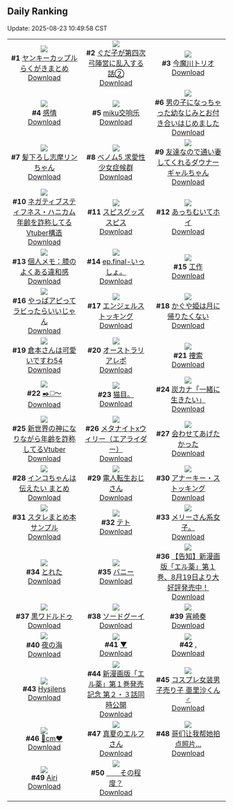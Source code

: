 ## Daily Ranking
Update: 2025-08-23 10:49:58 CST

|      |      |      |
| :----: | :----: | :----: |
| ![](https://i.pixiv.re/c/240x480/img-master/img/2025/08/21/00/03/15/134130823_p0_master1200.jpg)<br>**#1** [ヤンキーカップルらくがきまとめ](https://www.pixiv.net/artworks/134130823)<br>[Download](https://i.pixiv.re/img-original/img/2025/08/21/00/03/15/134130823_p0.jpg) | ![](https://i.pixiv.re/c/240x480/img-master/img/2025/08/20/00/00/08/134093041_p0_master1200.jpg)<br>**#2** [ぐだ子が第四次弓陣営に乱入する話②](https://www.pixiv.net/artworks/134093041)<br>[Download](https://i.pixiv.re/img-original/img/2025/08/20/00/00/08/134093041_p0.jpg) | ![](https://i.pixiv.re/c/240x480/img-master/img/2025/08/20/00/00/17/134093127_p0_master1200.jpg)<br>**#3** [今魔川トリオ](https://www.pixiv.net/artworks/134093127)<br>[Download](https://i.pixiv.re/img-original/img/2025/08/20/00/00/17/134093127_p0.jpg) |
| ![](https://i.pixiv.re/c/240x480/img-master/img/2025/08/21/15/33/54/134149214_p0_master1200.jpg)<br>**#4** [感情](https://www.pixiv.net/artworks/134149214)<br>[Download](https://i.pixiv.re/img-original/img/2025/08/21/15/33/54/134149214_p0.jpg) | ![](https://i.pixiv.re/c/240x480/img-master/img/2025/08/21/11/37/38/134130843_p0_master1200.jpg)<br>**#5** [miku交响乐](https://www.pixiv.net/artworks/134130843)<br>[Download](https://i.pixiv.re/img-original/img/2025/08/21/11/37/38/134130843_p0.jpg) | ![](https://i.pixiv.re/c/240x480/img-master/img/2025/08/20/00/00/23/134093164_p0_master1200.jpg)<br>**#6** [男の子になっちゃった幼なじみとお付き合いはじめました](https://www.pixiv.net/artworks/134093164)<br>[Download](https://i.pixiv.re/img-original/img/2025/08/20/00/00/23/134093164_p0.jpg) |
| ![](https://i.pixiv.re/c/240x480/img-master/img/2025/08/20/00/02/12/134093447_p0_master1200.jpg)<br>**#7** [髪下ろし志摩リンちゃん](https://www.pixiv.net/artworks/134093447)<br>[Download](https://i.pixiv.re/img-original/img/2025/08/20/00/02/12/134093447_p0.png) | ![](https://i.pixiv.re/c/240x480/img-master/img/2025/08/21/18/15/59/134153412_p0_master1200.jpg)<br>**#8** [ベノム5 求愛性少女症候群](https://www.pixiv.net/artworks/134153412)<br>[Download](https://i.pixiv.re/img-original/img/2025/08/21/18/15/59/134153412_p0.jpg) | ![](https://i.pixiv.re/c/240x480/img-master/img/2025/08/20/11/00/02/134106206_p0_master1200.jpg)<br>**#9** [友達なので通い妻してくれるダウナーギャルちゃん](https://www.pixiv.net/artworks/134106206)<br>[Download](https://i.pixiv.re/img-original/img/2025/08/20/11/00/02/134106206_p0.png) |
| ![](https://i.pixiv.re/c/240x480/img-master/img/2025/08/20/21/14/21/134122829_p0_master1200.jpg)<br>**#10** [ネガティブスティフネス・ハニカム年齢を詐称してるVtuber構造](https://www.pixiv.net/artworks/134122829)<br>[Download](https://i.pixiv.re/img-original/img/2025/08/20/21/14/21/134122829_p0.png) | ![](https://i.pixiv.re/c/240x480/img-master/img/2025/08/20/20/16/05/134120333_p0_master1200.jpg)<br>**#11** [スピスグッズスピス](https://www.pixiv.net/artworks/134120333)<br>[Download](https://i.pixiv.re/img-original/img/2025/08/20/20/16/05/134120333_p0.png) | ![](https://i.pixiv.re/c/240x480/img-master/img/2025/08/21/00/00/40/134130485_p0_master1200.jpg)<br>**#12** [あっちむいてホイ](https://www.pixiv.net/artworks/134130485)<br>[Download](https://i.pixiv.re/img-original/img/2025/08/21/00/00/40/134130485_p0.jpg) |
| ![](https://i.pixiv.re/c/240x480/img-master/img/2025/08/21/06/00/06/134138691_p0_master1200.jpg)<br>**#13** [個人メモ：膝のよくある違和感](https://www.pixiv.net/artworks/134138691)<br>[Download](https://i.pixiv.re/img-original/img/2025/08/21/06/00/06/134138691_p0.jpg) | ![](https://i.pixiv.re/c/240x480/img-master/img/2025/08/20/20/51/40/134121658_p0_master1200.jpg)<br>**#14** [ep.final-いっしょ。](https://www.pixiv.net/artworks/134121658)<br>[Download](https://i.pixiv.re/img-original/img/2025/08/20/20/51/40/134121658_p0.jpg) | ![](https://i.pixiv.re/c/240x480/img-master/img/2025/08/21/12/06/00/134144991_p0_master1200.jpg)<br>**#15** [工作](https://www.pixiv.net/artworks/134144991)<br>[Download](https://i.pixiv.re/img-original/img/2025/08/21/12/06/00/134144991_p0.png) |
| ![](https://i.pixiv.re/c/240x480/img-master/img/2025/08/20/01/55/49/134097419_p0_master1200.jpg)<br>**#16** [やっぱアピってラビったらいいじゃん](https://www.pixiv.net/artworks/134097419)<br>[Download](https://i.pixiv.re/img-original/img/2025/08/20/01/55/49/134097419_p0.png) | ![](https://i.pixiv.re/c/240x480/img-master/img/2025/08/21/00/00/10/134130275_p0_master1200.jpg)<br>**#17** [エンジェルストッキング](https://www.pixiv.net/artworks/134130275)<br>[Download](https://i.pixiv.re/img-original/img/2025/08/21/00/00/10/134130275_p0.png) | ![](https://i.pixiv.re/c/240x480/img-master/img/2025/08/20/00/00/24/134093170_p0_master1200.jpg)<br>**#18** [かぐや姫は月に帰りたくない](https://www.pixiv.net/artworks/134093170)<br>[Download](https://i.pixiv.re/img-original/img/2025/08/20/00/00/24/134093170_p0.jpg) |
| ![](https://i.pixiv.re/c/240x480/img-master/img/2025/08/20/09/31/44/134104734_p0_master1200.jpg)<br>**#19** [倉本さんは可愛いですわ54](https://www.pixiv.net/artworks/134104734)<br>[Download](https://i.pixiv.re/img-original/img/2025/08/20/09/31/44/134104734_p0.jpg) | ![](https://i.pixiv.re/c/240x480/img-master/img/2025/08/21/02/00/04/134134731_p0_master1200.jpg)<br>**#20** [オーストラリアレポ](https://www.pixiv.net/artworks/134134731)<br>[Download](https://i.pixiv.re/img-original/img/2025/08/21/02/00/04/134134731_p0.jpg) | ![](https://i.pixiv.re/c/240x480/img-master/img/2025/08/20/18/20/46/134116148_p0_master1200.jpg)<br>**#21** [捜索](https://www.pixiv.net/artworks/134116148)<br>[Download](https://i.pixiv.re/img-original/img/2025/08/20/18/20/46/134116148_p0.png) |
| ![](https://i.pixiv.re/c/240x480/img-master/img/2025/08/20/23/04/29/134127932_p0_master1200.jpg)<br>**#22** [✒️◻️～](https://www.pixiv.net/artworks/134127932)<br>[Download](https://i.pixiv.re/img-original/img/2025/08/20/23/04/29/134127932_p0.png) | ![](https://i.pixiv.re/c/240x480/img-master/img/2025/08/20/19/26/50/134118368_p0_master1200.jpg)<br>**#23** [猫目。](https://www.pixiv.net/artworks/134118368)<br>[Download](https://i.pixiv.re/img-original/img/2025/08/20/19/26/50/134118368_p0.jpg) | ![](https://i.pixiv.re/c/240x480/img-master/img/2025/08/20/08/25/51/134103741_p0_master1200.jpg)<br>**#24** [炭カナ「一緒に生きたい」](https://www.pixiv.net/artworks/134103741)<br>[Download](https://i.pixiv.re/img-original/img/2025/08/20/08/25/51/134103741_p0.jpg) |
| ![](https://i.pixiv.re/c/240x480/img-master/img/2025/08/21/21/09/01/134160248_p0_master1200.jpg)<br>**#25** [新世界の神になりながら年齢を詐称してるVtuber](https://www.pixiv.net/artworks/134160248)<br>[Download](https://i.pixiv.re/img-original/img/2025/08/21/21/09/01/134160248_p0.png) | ![](https://i.pixiv.re/c/240x480/img-master/img/2025/08/20/00/49/38/134095477_p0_master1200.jpg)<br>**#26** [メタナイトxウィリー（エアライダー）](https://www.pixiv.net/artworks/134095477)<br>[Download](https://i.pixiv.re/img-original/img/2025/08/20/00/49/38/134095477_p0.jpg) | ![](https://i.pixiv.re/c/240x480/img-master/img/2025/08/20/02/00/04/134097538_p0_master1200.jpg)<br>**#27** [会わせてあげたかった](https://www.pixiv.net/artworks/134097538)<br>[Download](https://i.pixiv.re/img-original/img/2025/08/20/02/00/04/134097538_p0.jpg) |
| ![](https://i.pixiv.re/c/240x480/img-master/img/2025/08/21/12/06/34/134145006_p0_master1200.jpg)<br>**#28** [インコちゃんは伝えたい まとめ](https://www.pixiv.net/artworks/134145006)<br>[Download](https://i.pixiv.re/img-original/img/2025/08/21/12/06/34/134145006_p0.jpg) | ![](https://i.pixiv.re/c/240x480/img-master/img/2025/08/20/16/37/48/134113235_p0_master1200.jpg)<br>**#29** [電人転生おじさん](https://www.pixiv.net/artworks/134113235)<br>[Download](https://i.pixiv.re/img-original/img/2025/08/20/16/37/48/134113235_p0.jpg) | ![](https://i.pixiv.re/c/240x480/img-master/img/2025/08/20/20/06/15/134119970_p0_master1200.jpg)<br>**#30** [アナーキー・ストッキング](https://www.pixiv.net/artworks/134119970)<br>[Download](https://i.pixiv.re/img-original/img/2025/08/20/20/06/15/134119970_p0.jpg) |
| ![](https://i.pixiv.re/c/240x480/img-master/img/2025/08/20/18/05/21/134115732_p0_master1200.jpg)<br>**#31** [スタレまとめ本サンプル](https://www.pixiv.net/artworks/134115732)<br>[Download](https://i.pixiv.re/img-original/img/2025/08/20/18/05/21/134115732_p0.jpg) | ![](https://i.pixiv.re/c/240x480/img-master/img/2025/08/20/16/50/45/134113493_p0_master1200.jpg)<br>**#32** [テト](https://www.pixiv.net/artworks/134113493)<br>[Download](https://i.pixiv.re/img-original/img/2025/08/20/16/50/45/134113493_p0.jpg) | ![](https://i.pixiv.re/c/240x480/img-master/img/2025/08/21/00/48/31/134132668_p0_master1200.jpg)<br>**#33** [メリーさん系女子。](https://www.pixiv.net/artworks/134132668)<br>[Download](https://i.pixiv.re/img-original/img/2025/08/21/00/48/31/134132668_p0.jpg) |
| ![](https://i.pixiv.re/c/240x480/img-master/img/2025/08/21/12/42/21/134145726_p0_master1200.jpg)<br>**#34** [とれた](https://www.pixiv.net/artworks/134145726)<br>[Download](https://i.pixiv.re/img-original/img/2025/08/21/12/42/21/134145726_p0.png) | ![](https://i.pixiv.re/c/240x480/img-master/img/2025/08/21/20/47/23/134159168_p0_master1200.jpg)<br>**#35** [バニー](https://www.pixiv.net/artworks/134159168)<br>[Download](https://i.pixiv.re/img-original/img/2025/08/21/20/47/23/134159168_p0.jpg) | ![](https://i.pixiv.re/c/240x480/img-master/img/2025/08/20/00/29/24/134094710_p0_master1200.jpg)<br>**#36** [【告知】新漫画版「エル薬」第１巻、8月19日より大好評発売中！](https://www.pixiv.net/artworks/134094710)<br>[Download](https://i.pixiv.re/img-original/img/2025/08/20/00/29/24/134094710_p0.jpg) |
| ![](https://i.pixiv.re/c/240x480/img-master/img/2025/08/21/00/06/35/134131019_p0_master1200.jpg)<br>**#37** [黒ワドルドゥ](https://www.pixiv.net/artworks/134131019)<br>[Download](https://i.pixiv.re/img-original/img/2025/08/21/00/06/35/134131019_p0.jpg) | ![](https://i.pixiv.re/c/240x480/img-master/img/2025/08/20/22/01/50/134125106_p0_master1200.jpg)<br>**#38** [ソードグーイ](https://www.pixiv.net/artworks/134125106)<br>[Download](https://i.pixiv.re/img-original/img/2025/08/20/22/01/50/134125106_p0.jpg) | ![](https://i.pixiv.re/c/240x480/img-master/img/2025/08/20/15/39/32/134112001_p0_master1200.jpg)<br>**#39** [宵崎奏](https://www.pixiv.net/artworks/134112001)<br>[Download](https://i.pixiv.re/img-original/img/2025/08/20/15/39/32/134112001_p0.jpg) |
| ![](https://i.pixiv.re/c/240x480/img-master/img/2025/08/20/21/22/19/134123165_p0_master1200.jpg)<br>**#40** [夜の海](https://www.pixiv.net/artworks/134123165)<br>[Download](https://i.pixiv.re/img-original/img/2025/08/20/21/22/19/134123165_p0.jpg) | ![](https://i.pixiv.re/c/240x480/img-master/img/2025/08/20/00/12/04/134094013_p0_master1200.jpg)<br>**#41** [▼](https://www.pixiv.net/artworks/134094013)<br>[Download](https://i.pixiv.re/img-original/img/2025/08/20/00/12/04/134094013_p0.png) | ![](https://i.pixiv.re/c/240x480/img-master/img/2025/08/21/08/59/10/134141598_p0_master1200.jpg)<br>**#42** [.](https://www.pixiv.net/artworks/134141598)<br>[Download](https://i.pixiv.re/img-original/img/2025/08/21/08/59/10/134141598_p0.jpg) |
| ![](https://i.pixiv.re/c/240x480/img-master/img/2025/08/20/00/00/05/134093006_p0_master1200.jpg)<br>**#43** [Hysilens](https://www.pixiv.net/artworks/134093006)<br>[Download](https://i.pixiv.re/img-original/img/2025/08/20/00/00/05/134093006_p0.png) | ![](https://i.pixiv.re/c/240x480/img-master/img/2025/08/21/21/20/48/134160498_p0_master1200.jpg)<br>**#44** [新漫画版「エル薬」第１巻発売記念 第２・３話同時公開](https://www.pixiv.net/artworks/134160498)<br>[Download](https://i.pixiv.re/img-original/img/2025/08/21/21/20/48/134160498_p0.jpg) | ![](https://i.pixiv.re/c/240x480/img-master/img/2025/08/20/00/43/31/134095283_p0_master1200.jpg)<br>**#45** [コスプレ女装男子売り子 亜里沙くん♂](https://www.pixiv.net/artworks/134095283)<br>[Download](https://i.pixiv.re/img-original/img/2025/08/20/00/43/31/134095283_p0.png) |
| ![](https://i.pixiv.re/c/240x480/img-master/img/2025/08/20/20/57/45/134121869_p0_master1200.jpg)<br>**#46** [🖤cm❤️](https://www.pixiv.net/artworks/134121869)<br>[Download](https://i.pixiv.re/img-original/img/2025/08/20/20/57/45/134121869_p0.png) | ![](https://i.pixiv.re/c/240x480/img-master/img/2025/08/20/15/38/21/134111982_p0_master1200.jpg)<br>**#47** [真夏のエルフさん](https://www.pixiv.net/artworks/134111982)<br>[Download](https://i.pixiv.re/img-original/img/2025/08/20/15/38/21/134111982_p0.jpg) | ![](https://i.pixiv.re/c/240x480/img-master/img/2025/08/20/12/25/45/134108116_p0_master1200.jpg)<br>**#48** [哥们让我帮她拍点照片...](https://www.pixiv.net/artworks/134108116)<br>[Download](https://i.pixiv.re/img-original/img/2025/08/20/12/25/45/134108116_p0.jpg) |
| ![](https://i.pixiv.re/c/240x480/img-master/img/2025/08/20/20/03/06/134119852_p0_master1200.jpg)<br>**#49** [Airi](https://www.pixiv.net/artworks/134119852)<br>[Download](https://i.pixiv.re/img-original/img/2025/08/20/20/03/06/134119852_p0.jpg) | ![](https://i.pixiv.re/c/240x480/img-master/img/2025/08/21/01/41/03/134134291_p0_master1200.jpg)<br>**#50** [＿＿その程度？](https://www.pixiv.net/artworks/134134291)<br>[Download](https://i.pixiv.re/img-original/img/2025/08/21/01/41/03/134134291_p0.jpg) |
|      |
